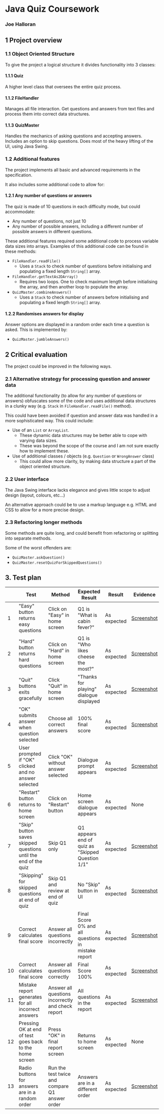 # Java Quiz Coursework
### Joe Halloran

## 1       Project overview

### 1.1	    Object Oriented Structure

To give the project a logical structure it divides functionality into 3 classes:

#### 1.1.1   Quiz

A higher level class that oversees the entire quiz process.

#### 1.1.2	FileHandler

Manages all file interaction. Get questions and answers from text files and process them into correct data structures.

#### 1.1.3	QuizMaster

Handles the mechanics of asking questions and accepting answers. Includes an option to skip questions. Does most of the heavy lifting of the UI, using Java Swing.

### 1.2 	Additional features

The project implements all basic and advanced requirements in the specification.

It also includes some additional code to allow for:

#### 1.2.1	Any number of questions or answers

The quiz is made of 10 questions in each difficulty mode, but could accommodate:

* Any number of questions, not just 10
* Any number of possible answers, including a different number of possible answers in different questions.

These additional features required some additional code to process variable data sizes into arrays. Examples of this additional code can be found in these methods:

* `FileHandler.readFile()`
    * Uses a `Stack` to check number of questions before initialising and populating a fixed length `String[]` array.
* `FileHandler.getTextAs2DArray()`
    * Requires two loops. One to check maximum length before initialising the array, and then another loop to populate the array.
* `QuizMaster.combineAnswers()`
    * Uses a `Stack` to check number of answers before initialising and populating a fixed length `String[]` array.

#### 1.2.2 Randomises answers for display
Answer options are displayed in a random order each time a question is asked. This is implemented by:

* `QuizMaster.jumbleAnswers()`

## 2       Critical evaluation

The project could be improved in the following ways.

### 2.1     Alternative strategy for processing question and answer data

The additional functionality (to allow for any number of questions or answers) obfuscates some of the code and uses additional data structures in a clunky way (e.g. `Stack` in `FileHandler.readFile()` method).

This could have been avoided if question and answer data was handled in a more sophisticated way. This could include:
* Use of an `List` or `ArrayList`.
    * These dynamic data structures may be better able to cope with varying data sizes.
    * These was beyond the scope of the course and I am not sure exactly how to implement these.
* Use of additional classes / objects (e.g. `Question` or `WrongAnswer` class)
    * This could allow more clarity, by making data structure a part of the object oriented structure.

### 2.2     User interface

The Java Swing interface lacks elegance and gives little scope to adjust design (layout, colours, etc…)

An alternative approach could be to use a markup language e.g. HTML and CSS to allow for a more precise design.

### 2.3     Refactoring longer methods

Some methods are quite long, and could benefit from refactoring or splitting into separate methods.

Some of the worst offenders are:
* `QuizMaster.askQuestion()`
* `QuizMaster.resetQuizForSkippedQuestions()`

## 3.       Test plan

|    |Test       |Method         |Expected Result        |Result          |Evidence       |
|-------|-----------|---------------|-----------------------|-----------------------|---------------|
|1    |"Easy" button returns easy questions  |Click on "Easy" in home screen         |Q1 is "What is cabin fever?"        |As expected          |[Screenshot](Assets/Test1.PNG)       |
|2    |"Hard" button returns hard questions  |Click on "Hard" in home screen         |Q1 is "Who likes cheese the most?"        |As expected          |[Screenshot](Assets/Test2.PNG)         |
|3    |"Quit" buttons exits gracefully       |Click "Quit" in home screen   |"Thanks for playing" dialogue displayed        |As expected          |[Screenshot](Assets/test3.PNG)         |
|4    |"OK" submits answer when question selected  |Choose all correct answers         |100% final score        |As expected          |[Screenshot](Assets/test4.PNG)        |
|5    |User prompted if "OK" clicked and no answer selected |Click "OK" without answer selected         |Dialogue prompt appears       |As expected          |[Screenshot](Assets/test5.PNG)        |
|6    |"Restart" button returns to home screen       |Click on "Restart" button         |Home screen dialogue appears        |As expected          |None       |
|7    |"Skip" button saves skipped questions until the end of the quiz       |Skip Q1 only         |Q1 appears end of quiz as "Skipped Question 1/1"        |As expected          |[Screenshot](Assets/test7_8.PNG)         |
|8    |"Skipping" for skipped questions at end of quiz       |Skip Q1 and review at end of quiz         |No "Skip" button in UI        |As expected          |[Screenshot](Assets/test7_8.PNG)         |
|9   |Correct calculates final score      |Answer all questions incorrectly         |Final Score 0% and all questions in mistake report        |As expected          |[Screenshot](Assets/test9_11.PNG)        |
|10   |Correct calculates final score      |Answer all questions correctly         |Final Score 100%        |As expected          |[Screenshot](Assets/test10.PNG)         |
|11   |Mistake report generates for all incorrect answers       |Answer all questions incorrectly and check report         |All questions in the report        |As expected          |[Screenshot](Assets/test9_11.PNG)         |
|12   |Pressing OK at end of test goes back to the home screen       |Press "OK" in final report screen         |Returns to home screen        |As expected          |None       |
|13   |Radio buttons for answers are in a random order       |Run the test twice and compare Q1 answer order         |Answers are in a different order        |As expected          |[Screenshot](Assets/test13.PNG)         |
